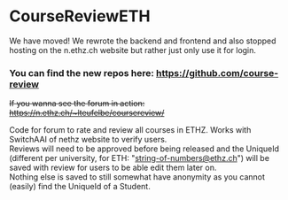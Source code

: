 # CourseReviewETH

We have moved! We rewrote the backend and frontend and also stopped hosting on the n.ethz.ch website but rather just only use it for login.

### You can find the new repos here: https://github.com/course-review



~~If you wanna see the forum in action: https://n.ethz.ch/~lteufelbe/coursereview/~~

Code for forum to rate and review all courses in ETHZ. Works with SwitchAAI of nethz website to verify users.  
Reviews will need to be approved before being released and the UniqueId (different per university, for ETH: "string-of-numbers@ethz.ch") will be saved with review for users to be able edit them later on.  
Nothing else is saved to still somewhat have anonymity as you cannot (easily) find the UniqueId of a Student.
